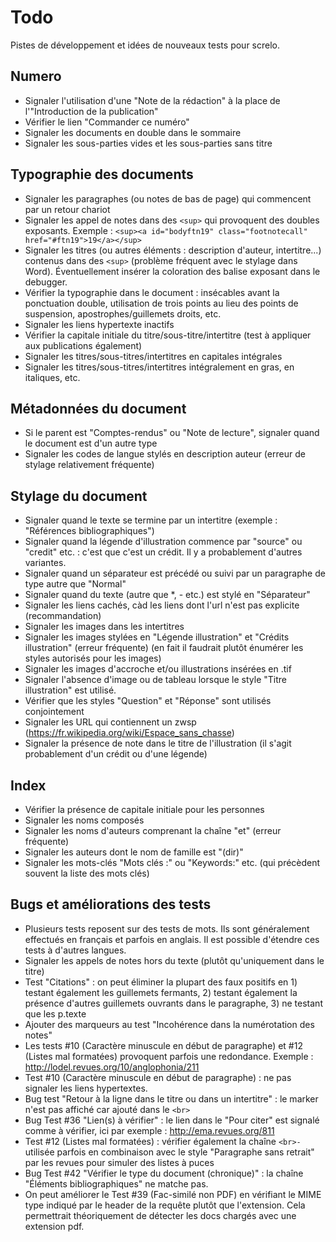 # Todo

Pistes de développement et idées de nouveaux tests pour screlo.

## Numero

* Signaler l'utilisation d'une "Note de la rédaction" à la place de l'"Introduction de la publication"
* Vérifier le lien "Commander ce numéro"
* Signaler les documents en double dans le sommaire
* Signaler les sous-parties vides et les sous-parties sans titre

## Typographie des documents

* Signaler les paragraphes (ou notes de bas de page) qui commencent par un retour chariot
* Signaler les appel de notes dans des `<sup>` qui provoquent des doubles exposants. Exemple : `<sup><a id="bodyftn19" class="footnotecall" href="#ftn19">19</a></sup>`
* Signaler les titres (ou autres éléments : description d'auteur, intertitre...) contenus dans des `<sup>` (problème fréquent avec le stylage dans Word). Éventuellement insérer la coloration des balise exposant dans le debugger.
* Vérifier la typographie dans le document : insécables avant la ponctuation double, utilisation de trois points au lieu des points de suspension, apostrophes/guillemets droits, etc.
* Signaler les liens hypertexte inactifs
* Vérifier la capitale initiale du titre/sous-titre/intertitre (test à appliquer aux publications également)
* Signaler les titres/sous-titres/intertitres en capitales intégrales
* Signaler les titres/sous-titres/intertitres intégralement en gras, en italiques, etc.

## Métadonnées du document

* Si le parent est "Comptes-rendus" ou "Note de lecture", signaler quand le document est d'un autre type
* Signaler les codes de langue stylés en description auteur (erreur de stylage relativement fréquente)

## Stylage du document

* Signaler quand le texte se termine par un intertitre (exemple : "Références bibliographiques")
* Signaler quand la légende d'illustration commence par "source" ou "credit" etc. : c'est que c'est un crédit. Il y a probablement d'autres variantes.
* Signaler quand un séparateur est précédé ou suivi par un paragraphe de type autre que "Normal"
* Signaler quand du texte (autre que *, - etc.) est stylé en "Séparateur"
* Signaler les liens cachés, càd les liens dont l'url n'est pas explicite (recommandation)
* Signaler les images dans les intertitres
* Signaler les images stylées en  "Légende illustration" et "Crédits illustration" (erreur fréquente) (en fait il faudrait plutôt énumérer les styles autorisés pour les images)
* Signaler les images d'accroche et/ou illustrations insérées en .tif
* Signaler l'absence d'image ou de tableau lorsque le style "Titre illustration" est utilisé.
* Vérifier que les styles "Question" et "Réponse" sont utilisés conjointement
* Signaler les URL qui contiennent un zwsp (https://fr.wikipedia.org/wiki/Espace_sans_chasse)
* Signaler la présence de note dans le titre de l'illustration (il s'agit probablement d'un crédit ou d'une légende)

## Index

* Vérifier la présence de capitale initiale pour les personnes
* Signaler les noms composés
* Signaler les noms d'auteurs comprenant la chaîne "et" (erreur fréquente)
* Signaler les auteurs dont le nom de famille est "(dir)"
* Signaler les mots-clés "Mots clés :" ou "Keywords:" etc. (qui précèdent souvent la liste des mots clés)

## Bugs et améliorations des tests

* Plusieurs tests reposent sur des tests de mots. Ils sont généralement effectués en français et parfois en anglais. Il est possible d'étendre ces tests à d'autres langues.
* Signaler les appels de notes hors du texte (plutôt qu'uniquement dans le titre)
* Test "Citations" : on peut éliminer la plupart des faux positifs en 1) testant également les guillemets fermants, 2) testant également la présence d'autres guillemets ouvrants dans le paragraphe, 3) ne testant que les p.texte
* Ajouter des marqueurs au test "Incohérence dans la numérotation des notes"
* Les tests #10 (Caractère minuscule en début de paragraphe)   et #12 (Listes mal formatées) provoquent parfois une redondance. Exemple : http://lodel.revues.org/10/anglophonia/211
* Test #10 (Caractère minuscule en début de paragraphe) : ne pas signaler les liens hypertextes.
* Bug test "Retour à la ligne dans le titre ou dans un intertitre" : le marker n'est pas affiché car ajouté dans le `<br>`
* Bug Test #36 "Lien(s) à vérifier" : le lien dans le "Pour citer" est signalé comme à vérifier, ici par exemple : http://ema.revues.org/811
* Test #12 (Listes mal formatées) : vérifier également la chaîne `<br>-` utilisée parfois  en combinaison avec le style "Paragraphe sans retrait" par les revues pour simuler des listes à puces
* Bug Test #42 "Vérifier le type du document (chronique)" : la chaîne "Éléments bibliographiques" ne matche pas.
* On peut améliorer le Test #39 (Fac-similé non PDF) en vérifiant le MIME type indiqué par le header de la requête plutôt que l'extension. Cela permettrait théoriquement de détecter les docs chargés avec une extension pdf.
